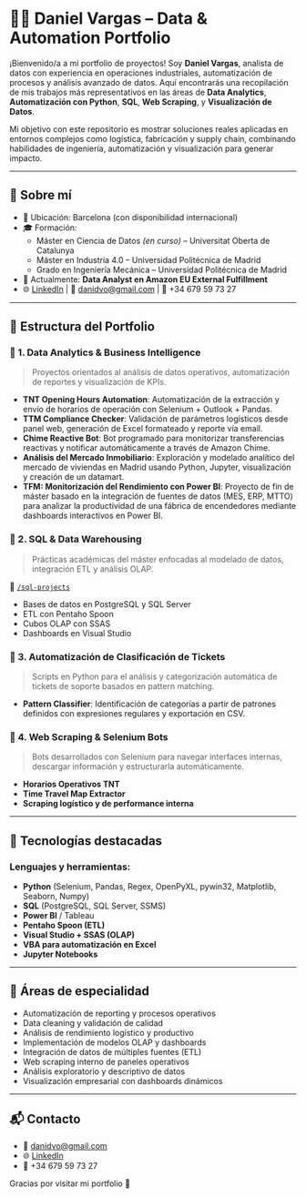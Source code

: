 # 👨‍💻 Daniel Vargas – Data & Automation Portfolio

¡Bienvenido/a a mi portfolio de proyectos! Soy **Daniel Vargas**, analista de datos con experiencia en operaciones industriales, automatización de procesos y análisis avanzado de datos. Aquí encontrarás una recopilación de mis trabajos más representativos en las áreas de **Data Analytics**, **Automatización con Python**, **SQL**, **Web Scraping**, y **Visualización de Datos**.

Mi objetivo con este repositorio es mostrar soluciones reales aplicadas en entornos complejos como logística, fabricación y supply chain, combinando habilidades de ingeniería, automatización y visualización para generar impacto.

---

## 🧭 Sobre mí

- 📍 Ubicación: Barcelona (con disponibilidad internacional)
- 🎓 Formación:
  - Máster en Ciencia de Datos *(en curso)* – Universitat Oberta de Catalunya
  - Máster en Industria 4.0 – Universidad Politécnica de Madrid
  - Grado en Ingeniería Mecánica – Universidad Politécnica de Madrid
- 🏢 Actualmente: **Data Analyst en Amazon EU External Fulfillment**
- 🌐 [LinkedIn](https://www.linkedin.com/in/danielvargaso/) | 📩 danidvo@gmail.com | 📱 +34 679 59 73 27

---

## 📁 Estructura del Portfolio

### 🔸 1. Data Analytics & Business Intelligence

> Proyectos orientados al análisis de datos operativos, automatización de reportes y visualización de KPIs.

- **TNT Opening Hours Automation**: Automatización de la extracción y envío de horarios de operación con Selenium + Outlook + Pandas.
- **TTM Compliance Checker**: Validación de parámetros logísticos desde panel web, generación de Excel formateado y reporte vía email.
- **Chime Reactive Bot**: Bot programado para monitorizar transferencias reactivas y notificar automáticamente a través de Amazon Chime.
- **Análisis del Mercado Inmobiliario**: Exploración y modelado analítico del mercado de viviendas en Madrid usando Python, Jupyter, visualización y creación de un datamart.
- **TFM: Monitorización del Rendimiento con Power BI**: Proyecto de fin de máster basado en la integración de fuentes de datos (MES, ERP, MTTO) para analizar la productividad de una fábrica de encendedores mediante dashboards interactivos en Power BI.

### 🔸 2. SQL & Data Warehousing

> Prácticas académicas del máster enfocadas al modelado de datos, integración ETL y análisis OLAP.

📂 [`/sql-projects`](./sql-projects)
- Bases de datos en PostgreSQL y SQL Server
- ETL con Pentaho Spoon
- Cubos OLAP con SSAS
- Dashboards en Visual Studio

### 🔸 3. Automatización de Clasificación de Tickets

> Scripts en Python para el análisis y categorización automática de tickets de soporte basados en pattern matching.

- **Pattern Classifier**: Identificación de categorías a partir de patrones definidos con expresiones regulares y exportación en CSV.

### 🔸 4. Web Scraping & Selenium Bots

> Bots desarrollados con Selenium para navegar interfaces internas, descargar información y estructurarla automáticamente.

- **Horarios Operativos TNT**
- **Time Travel Map Extractor**
- **Scraping logístico y de performance interna**

---

## 💼 Tecnologías destacadas

### Lenguajes y herramientas:
- **Python** (Selenium, Pandas, Regex, OpenPyXL, pywin32, Matplotlib, Seaborn, Numpy)
- **SQL** (PostgreSQL, SQL Server, SSMS)
- **Power BI** / Tableau
- **Pentaho Spoon (ETL)**
- **Visual Studio + SSAS (OLAP)**
- **VBA para automatización en Excel**
- **Jupyter Notebooks**

---

## 🧠 Áreas de especialidad

- Automatización de reporting y procesos operativos
- Data cleaning y validación de calidad
- Análisis de rendimiento logístico y productivo
- Implementación de modelos OLAP y dashboards
- Integración de datos de múltiples fuentes (ETL)
- Web scraping interno de paneles operativos
- Análisis exploratorio y descriptivo de datos
- Visualización empresarial con dashboards dinámicos

---

## 📬 Contacto

- 📧 danidvo@gmail.com
- 🌐 [LinkedIn](https://www.linkedin.com/in/danielvargaso/)
- 📱 +34 679 59 73 27

Gracias por visitar mi portfolio 🙌
